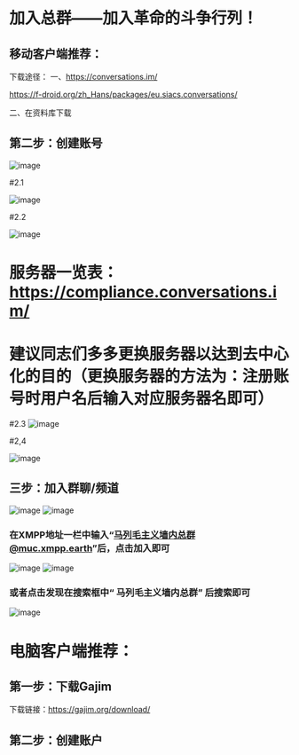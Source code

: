 # 加入总群——加入革命的斗争行列！
## 移动客户端推荐：
下载途径：
一、https://conversations.im/

https://f-droid.org/zh_Hans/packages/eu.siacs.conversations/

二、在资料库下载
## 第二步：创建账号
![image](https://github.com/mlm1966/mlm1966.github.io/blob/main/files/图片/教程1k.jpg)



#2.1

![image](https://github.com/mlm1966/mlm1966.github.io/blob/main/files/图片/教程2.1.1.jpg)


#2.2


![image](https://github.com/mlm1966/mlm1966.github.io/blob/main/files/图片/教程2.2k.jpg)
# 服务器一览表：https://compliance.conversations.im/
# 建议同志们多多更换服务器以达到去中心化的目的（更换服务器的方法为：注册账号时用户名后输入对应服务器名即可）


#2.3
![image](https://github.com/mlm1966/mlm1966.github.io/blob/main/files/图片/教程3k.jpg)



#2,4

![image](https://github.com/mlm1966/mlm1966.github.io/blob/main/files/图片/教程4k.jpg)




## 三步：加入群聊/频道
![image](https://github.com/mlm1966/mlm1966.github.io/blob/main/files/图片/教程5k.jpg)
![image](https://github.com/mlm1966/mlm1966.github.io/blob/main/files/图片/教程6k.jpg)
### 在XMPP地址一栏中输入“马列毛主义墙内总群@muc.xmpp.earth”后，点击加入即可
![image](https://github.com/mlm1966/mlm1966.github.io/blob/main/files/图片/教程7k.jpg)
![image](https://github.com/mlm1966/mlm1966.github.io/blob/main/files/图片/教程8k.jpg)
### 或者点击发现在搜索框中“ 马列毛主义墙内总群” 后搜索即可
![image](https://github.com/mlm1966/mlm1966.github.io/blob/main/files/图片/教程9k.jpg)
# 电脑客户端推荐：
## 第一步：下载Gajim
下载链接：https://gajim.org/download/
## 第二步：创建账户
































